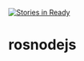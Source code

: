 [![Stories in Ready](https://badge.waffle.io/RethinkRobotics-opensource/rosnodejs.png?label=ready&title=Ready)](https://waffle.io/RethinkRobotics-opensource/rosnodejs)
# rosnodejs